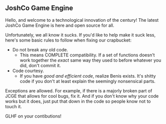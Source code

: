 ## JoshCo Game Engine
Hello, and welcome to a technological innovation of the century! 
The latest JoshCo Game Engine is here and open source for all.

Unfortunately, we all know it sucks. If you'd like to help make it suck less, here's some basic rules to follow when fixing our crapbucket:

- Do not break any old code.
  - This means COMPLETE compatibility. If a set of functions doesn't work together the *exact* same way they used to before whatever you did, don't commit it.
- Code courtesy.
  - If you have *good and efficient code*, realize Benis exists. It's shitty code if you don't at least explain the seemingly nonsensical parts.

Exceptions are allowed. For example, if there is a majorly broken part of JCGE that allows for cool bugs, fix it. And if you don't know why your code works but it does, just put that down in the code so people know not to touch it.

GLHF on your contibutions!